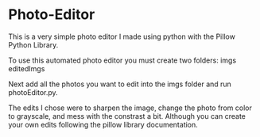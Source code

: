 # Photo-Editor

This is a very simple photo editor I made using python with the Pillow Python Library.

To use this automated photo editor you must create two folders:
imgs
editedImgs

Next add all the photos you want to edit into the imgs folder and run photoEditor.py.

The edits I chose were to sharpen the image, change the photo from color to grayscale, and mess with the constrast a bit.
Although you can create your own edits following the pillow library documentation.
